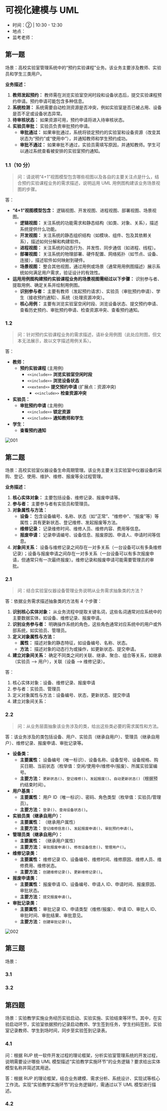 # 可视化建模与 UML

- 时间：② | 10:30 - 12:30
- 地点：
- 监考老师：

## 第一题

场景：高校实验室管理系统中的“预约实验课程”业务。该业务主要涉及教师、实验员和学生三类用户。

**业务描述：**

1. **教师发起预约：** 教师需在浏览实验室空闲时段和设备状态后，提交实验课程预约申请。预约申请可能包含多种信息。
2. **系统检测：** 系统需要自动检测资源是否冲突，例如实验室是否已被占用、设备是否不足或设备状态异常。
3. **待审核状态：** 如果资源可用，预约申请将进入待审核状态。
4. **实验员审批：** 实验员负责审批预约申请。
    - **审批通过：** 如果审批通过，系统将锁定预约的实验室和设备资源（改变其状态为“预约”或“使用中”），并通知教师和学生预约成功。
    - **审批不通过：** 如果审批不通过，实验员需填写原因，并通知教师。学生可以通过系统查看被安排的实验室预约通知。

### 1.1（10 分）

> 问：请说明“4+1”视图模型包含哪些视图以及各自的主要关注点是什么，结合预约实验课程业务的需求描述，说明运用 UML 用例图构建该业务场景视图的步骤。

答：

- **“4+1”视图模型包含：** 逻辑视图、开发视图、进程视图、部署视图、场景视图。
  - **逻辑视图：** 关注系统的功能需求和静态结构（如类、对象、关系），描述系统提供什么功能。
  - **开发视图：** 关注系统的静态组织结构（如模块、组件、包及其依赖关系），描述如何分解和构建软件。
  - **进程视图：** 关注系统的动态行为、并发性、同步通信（如进程、线程）。
  - **部署视图：** 关注系统的物理部署、硬件配置、网络拓扑（如节点、设备、连接），描述软件如何映射到硬件。
  - **场景视图：** 整合其他视图，通过用例或场景（通常用用例图描述）展示系统如何满足用户需求，验证设计的有效性。
- **运用用例图构建预约实验课程业务的场景视图需经过以下步骤：** 识别参与者、提取用例、确定关系并绘制用例图。
  - **识别参与者：** 主要有教师（发起预约请求）、实验员（审批预约申请）、学生（接收预约通知）、系统（处理资源冲突）。
  - **核心用例：** 主要有浏览实验室空闲时段、浏览设备状态、提交预约申请、查看历史预约、审批预约申请、检查资源冲突、查看预约通知。

### 1.2

> 问：针对预约实验课程业务的需求描述，请补全用例图（此处应附图，但文本无法展示，故以文字描述用例关系）。

答：

- **教师：**
  - **预约实验课程** (主用例)
    - `<<include>>` **浏览实验室空闲时段**
    - `<<include>>` **浏览设备状态**
    - `<<extend>>` **提交预约申请** (扩展点：资源冲突)
      - `<<include>>` **检查资源冲突**
- **实验员：**
  - **审批预约申请** (主用例)
    - `<<include>>` **锁定资源**
    - `<<include>>` **通知教师和学生**
- **学生：**
  - **查看预约通知**

![001](./assets/001.png)

## 第二题

场景：高校实验室仪器设备生命周期管理。该业务主要关注实验室中仪器设备的采购、登记、使用、维护、维修、报废等全过程管理。

**业务描述：**

1. **核心实体对象：** 主要包括设备、维修记录、报废申请等。
2. **参与者：** 主要参与者有实验员和管理员。
3. **对象属性与方法：**
    - **设备：** 包含设备编号、名称、状态（如“正常”、“维修中”、“报废”等）等属性；具有更新状态、登记维修、发起报废等方法。
    - **维修记录：** 记录维修时间、维修人员、维修内容、费用等信息。
    - **报废申请：** 记录申请编号、设备信息、报废原因、申请人、申请时间等信息。
4. **对象间关系：** 设备与维修记录之间存在一对多关系（一台设备可以有多条维修记录）；设备与报废申请之间存在一对多关系（一台设备可以有多次报废申请，但通常只有一次最终报废）。维修记录和报废申请可能需要管理员的审批。

### 2.1

> 问：结合实验室仪器设备管理业务说明从业务需求抽象类的方法？

答：依据业务需求描述抽象类的方法有 4 个步骤：

1. **识别核心实体对象：** 从业务流程中提取关键名词，这些名词通常对应系统中的主要数据实体，如设备、维修记录、报废申请。
2. **识别业务参与者：** 明确操作系统的角色，这些角色通常对应系统中的用户或外部系统，如实验员、管理员。
3. **定义对象属性与方法：**
    - **属性：** 描述对象的静态特征，如设备编号、名称、状态。
    - **方法：** 描述对象的动态行为或操作，如更新状态、提交申请。
4. **建立对象间关系：** 确定不同类之间的关联、继承、聚合、组合等关系，如继承（实验员 --> 用户），关联（设备 --> 维修记录）。

答：

1. 核心实体对象：设备、维修记录、报废申请
2. 参与者：实验员、管理员
3. 定义对象属性与方法：设备编号、状态，更新状态、提交申请
4. 建立对象间关系：

### 2.2

> 问：从业务层面抽象该业务涉及的类，给出这些类必要的需求属性和方法。

答：该业务涉及的类包括设备、用户、实验员（继承自用户）、管理员（继承自用户）、维修记录、报废申请、审批记录等。

- **设备类：**
  - **主要属性：** 设备编号（唯一标识）、设备名称、设备型号、设备规格、购买日期、当前状态（枚举值：空闲/使用中/维修中/报废）、所属实验室编号。
  - **主要方法：** `更新状态()`、`登记维修()`、`发起报废()`、`自动更新状态()`（根据预约结束时间）。
- **用户基类：**
  - **主要属性：** 用户 ID（唯一标识）、密码、角色类型（枚举值：实验员/管理员）。
  - **主要方法：** `登录()`、`查询设备状态()`。
- **实验员类（继承自用户）：**
  - **主要属性：** （继承用户属性）
  - **主要方法：** `登记维修信息()`、`发起报废申请()`、`审批预约申请()`。
- **管理员类（继承自用户）：**
  - **主要属性：** （继承用户属性）
  - **主要方法：** `审批报废申请()`、`修改设备信息()`、`管理用户()`。
- **维修记录类：**
  - **主要属性：** 维修记录 ID、设备编号、维修时间、维修原因、维修人员、维修费用、维修状态。
  - **主要方法：** `创建维修记录()`、`更新维修记录()`。
- **报废申请类：**
  - **主要属性：** 报废申请 ID、设备编号、申请人 ID、申请时间、报废原因、审批状态。
  - **主要方法：** `提交报废申请()`。
- **审批记录类：**
  - **主要属性：** 审批记录 ID、申请类型（维修/报废）、申请 ID、审批人 ID、审批时间、审批结果、审批意见。
  - **主要方法：** `创建审批记录()`。

![002](./assets/002.png)

## 第三题

场景：

### 3.1

### 3.2

## 第四题

场景：实验教学实施业务经历实验启动、实验实施、实验结束等环节。其中，在实验启动环节，实验室依据预约记录启动教师、学生签到任务，学生扫码签到，实验室记录教师、学生到场时间，同步至实验签到记录表。

### 4.1

问：根据 RUP 统一软件开发过程的理论框架，分析实验室管理系统的开发过程，说明需要设计哪些 UML 模型描述“实验教学实施环节”的业务逻辑？要求给出实体模型名称并简述其用途。

答：根据 RUP 的理论框架，结合业务建模、需求分析、系统设计、实现试等核心工作流。实现“实验教学实施环节”的业务逻辑时，需通过以下 UML 模型进行描述。

### 4.2
